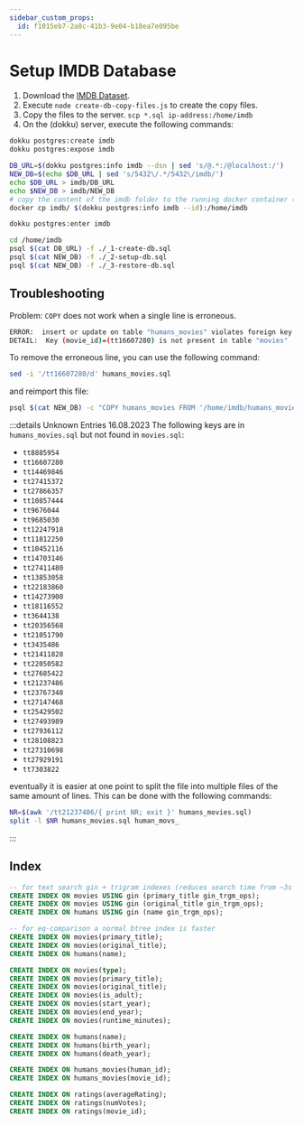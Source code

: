 ```yaml
---
sidebar_custom_props:
  id: f1015eb7-2a8c-41b3-9e04-b18ea7e095be
---
```


# Setup IMDB Database

1. Download the [IMDB Dataset](https://datasets.imdbws.com/).
2. Execute `node create-db-copy-files.js` to create the copy files.
3. Copy the files to the server. `scp *.sql ip-address:/home/imdb`
4. On the (dokku) server, execute the following commands:

```bash
dokku postgres:create imdb
dokku postgres:expose imdb

DB_URL=$(dokku postgres:info imdb --dsn | sed 's/@.*:/@localhost:/')
NEW_DB=$(echo $DB_URL | sed 's/5432\/.*/5432\/imdb/')
echo $DB_URL > imdb/DB_URL
echo $NEW_DB > imdb/NEW_DB
# copy the content of the imdb folder to the running docker container (not persistent)
docker cp imdb/ $(dokku postgres:info imdb --id):/home/imdb

dokku postgres:enter imdb

cd /home/imdb
psql $(cat DB_URL) -f ./_1-create-db.sql
psql $(cat NEW_DB) -f ./_2-setup-db.sql
psql $(cat NEW_DB) -f ./_3-restore-db.sql
```

## Troubleshooting

Problem: `COPY` does not work when a single line is erroneous.

```bash
ERROR:  insert or update on table "humans_movies" violates foreign key constraint "humans_movies_movie_id_fkey"
DETAIL:  Key (movie_id)=(tt16607280) is not present in table "movies"
```

To remove the erroneous line, you can use the following command:

```bash
sed -i '/tt16607280/d' humans_movies.sql
```

and reimport this file:

```bash	
psql $(cat NEW_DB) -c "COPY humans_movies FROM '/home/imdb/humans_movies.sql';"
```

:::details Unknown Entries 16.08.2023
The following keys are in `humans_movies.sql` but not found in `movies.sql`:

- `tt8885954`
- `tt16607280`
- `tt14469846`
- `tt27415372`
- `tt27866357`
- `tt10857444`
- `tt9676044`
- `tt9685030`
- `tt12247918`
- `tt11812250`
- `tt10452116`
- `tt14703146`
- `tt27411480`
- `tt13853058`
- `tt22183860`
- `tt14273900`
- `tt18116552`
- `tt3644138`
- `tt20356568`
- `tt21051790`
- `tt3435486`
- `tt21411828`
- `tt22050582`
- `tt27685422`
- `tt21237486`
- `tt23767348`
- `tt27147468`
- `tt25429502`
- `tt27493989`
- `tt27936112`
- `tt28108823`
- `tt27310698`
- `tt27929191`
- `tt7303822`

eventually it is easier at one point to split the file into multiple files of the same amount of lines. This can be done with the following commands:
```bash
NR=$(awk '/tt21237486/{ print NR; exit }' humans_movies.sql)
split -l $NR humans_movies.sql human_movs_
```
:::

## Index

```sql
-- for text search gin + trigram indexes (reduces search time from ~3s to ~50ms)
CREATE INDEX ON movies USING gin (primary_title gin_trgm_ops);
CREATE INDEX ON movies USING gin (original_title gin_trgm_ops);
CREATE INDEX ON humans USING gin (name gin_trgm_ops);

-- for eq-comparison a normal btree index is faster
CREATE INDEX ON movies(primary_title);
CREATE INDEX ON movies(original_title);
CREATE INDEX ON humans(name);

CREATE INDEX ON movies(type);
CREATE INDEX ON movies(primary_title);
CREATE INDEX ON movies(original_title);
CREATE INDEX ON movies(is_adult);
CREATE INDEX ON movies(start_year);
CREATE INDEX ON movies(end_year);
CREATE INDEX ON movies(runtime_minutes);

CREATE INDEX ON humans(name);
CREATE INDEX ON humans(birth_year);
CREATE INDEX ON humans(death_year);

CREATE INDEX ON humans_movies(human_id);
CREATE INDEX ON humans_movies(movie_id);

CREATE INDEX ON ratings(averageRating);
CREATE INDEX ON ratings(numVotes);
CREATE INDEX ON ratings(movie_id);
```
